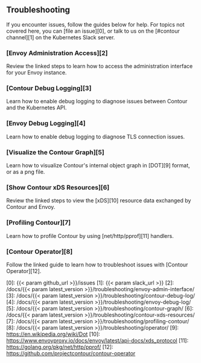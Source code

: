 ## Troubleshooting

If you encounter issues, follow the guides below for help. For topics not covered here, you can [file an issue][0], or talk to us on the [#contour channel][1] on the Kubernetes Slack server.

### [Envoy Administration Access][2]
Review the linked steps to learn how to access the administration interface for your Envoy instance.

### [Contour Debug Logging][3]
Learn how to enable debug logging to diagnose issues between Contour and the Kubernetes API.

### [Envoy Debug Logging][4]
Learn how to enable debug logging to diagnose TLS connection issues.

### [Visualize the Contour Graph][5]
Learn how to visualize Contour's internal object graph in [DOT][9] format, or as a png file.

### [Show Contour xDS Resources][6]
Review the linked steps to view the [xDS][10] resource data exchanged by Contour and Envoy.

### [Profiling Contour][7]
Learn how to profile Contour by using [net/http/pprof][11] handlers. 

### [Contour Operator][8]
Follow the linked guide to learn how to troubleshoot issues with [Contour Operator][12].

[0]: {{< param github_url >}}/issues
[1]: {{< param slack_url >}}
[2]: /docs/{{< param latest_version >}}/troubleshooting/envoy-admin-interface/
[3]: /docs/{{< param latest_version >}}/troubleshooting/contour-debug-log/
[4]: /docs/{{< param latest_version >}}/troubleshooting/envoy-debug-log/
[5]: /docs/{{< param latest_version >}}/troubleshooting/contour-graph/
[6]: /docs/{{< param latest_version >}}/troubleshooting/contour-xds-resources/
[7]: /docs/{{< param latest_version >}}/troubleshooting/profiling-contour/
[8]: /docs/{{< param latest_version >}}/troubleshooting/operator/
[9]: https://en.wikipedia.org/wiki/Dot
[10]: https://www.envoyproxy.io/docs/envoy/latest/api-docs/xds_protocol
[11]: https://golang.org/pkg/net/http/pprof/
[12]: https://github.com/projectcontour/contour-operator
